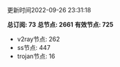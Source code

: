 更新时间2022-09-26 23:31:18

**总订阅: 73**
**总节点: 2661**
**有效节点: 725**
- v2ray节点: 262
- ss节点: 447
- trojan节点: 16
